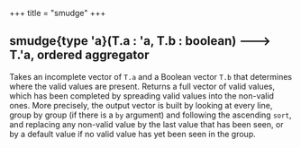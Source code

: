 +++
title = "smudge"
+++

<!-- TODO: 'smudge' is lacking a reference documentation -->

## smudge{type 'a}(T.a : 'a, T.b : boolean) 🡒 T.'a, ordered aggregator

Takes an incomplete vector of `T.a` and a Boolean vector `T.b` that determines where the valid values are present. Returns a full vector of valid values, which has been completed by spreading valid values into the non-valid ones. More precisely, the output vector is built by looking at every line, group by group (if there is a `by` argument) and following the ascending `sort`, and replacing any non-valid value by the last value that has been seen, or by a default value if no valid value has yet been seen in the group.
